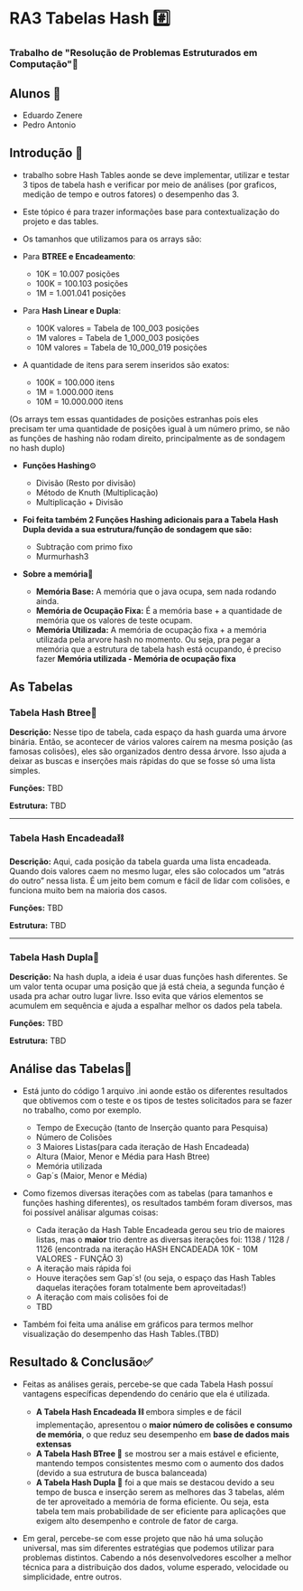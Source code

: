 # RA3 Tabelas Hash #️⃣
### Trabalho de "Resolução de Problemas Estruturados em Computação"🎲

## Alunos 👥
- Eduardo Zenere
- Pedro Antonio

## Introdução 📖
- trabalho sobre Hash Tables aonde se deve implementar, utilizar e testar 3 tipos de tabela hash e verificar por meio de análises (por graficos, medição de tempo e outros fatores) o desempenho das 3.
- Este tópico é para trazer informações base para contextualização do projeto e das tables.

- Os tamanhos que utilizamos para os arrays são:
- Para **BTREE e Encadeamento**:
  - 10K = 10.007 posições
  - 100K = 100.103 posições
  - 1M = 1.001.041 posições

- Para **Hash Linear e Dupla**:
  - 100K valores = Tabela de 100_003 posições
  - 1M valores = Tabela de 1_000_003 posições
  - 10M valores = Tabela de  10_000_019 posições

- A quantidade de itens para serem inseridos são exatos:
  - 100K = 100.000 itens
  - 1M = 1.000.000 itens
  - 10M = 10.000.000 itens
 
(Os arrays tem essas quantidades de posições estranhas pois eles precisam ter uma quantidade de posições igual à um número primo, se não as funções de hashing não rodam direito, principalmente as de sondagem no hash duplo)

- **Funções Hashing**⚙
  - Divisão (Resto por divisão)
  - Método de Knuth (Multiplicação)
  - Multiplicação + Divisão
- **Foi feita também 2 Funções Hashing adicionais para a Tabela Hash Dupla devida a sua estrutura/função de sondagem que são:**
  - Subtração com primo fixo
  - Murmurhash3
 
  
- **Sobre a memória**🧠
  - **Memória Base:** A memória que o java ocupa, sem nada rodando ainda.
  - **Memória de Ocupação Fixa:** É a memória base + a quantidade de memória que os valores de teste ocupam.
  - **Memória Utilizada:** A memória de ocupação fixa + a memória utilizada pela arvore hash no momento. Ou seja, pra pegar a memória que a estrutura de tabela hash está ocupando, é preciso fazer **Memória utilizada - Memória de ocupação fixa**

     
## As Tabelas

### Tabela Hash Btree🌳
**Descrição:** Nesse tipo de tabela, cada espaço da hash guarda uma árvore binária. Então, se acontecer de vários valores caírem na mesma posição (as famosas colisões), eles são organizados dentro dessa árvore. Isso ajuda a deixar as buscas e inserções mais rápidas do que se fosse só uma lista simples.

**Funções:** TBD

**Estrutura:** TBD


----------------------------

### Tabela Hash Encadeada⛓
**Descrição:** Aqui, cada posição da tabela guarda uma lista encadeada. Quando dois valores caem no mesmo lugar, eles são colocados um “atrás do outro” nessa lista. É um jeito bem comum e fácil de lidar com colisões, e funciona muito bem na maioria dos casos.

**Funções:** TBD

**Estrutura:** TBD

----------------------------

### Tabela Hash Dupla🎎
**Descrição:** Na hash dupla, a ideia é usar duas funções hash diferentes. Se um valor tenta ocupar uma posição que já está cheia, a segunda função é usada pra achar outro lugar livre. Isso evita que vários elementos se acumulem em sequência e ajuda a espalhar melhor os dados pela tabela.

**Funções:** TBD

**Estrutura:** TBD

## Análise das Tabelas🔎
- Está junto do código 1 arquivo .ini aonde estão os diferentes resultados que obtivemos com o teste e os tipos de testes solicitados para se fazer no trabalho, como por exemplo.
  - Tempo de Execução (tanto de Inserção quanto para Pesquisa)
  - Número de Colisões
  - 3 Maiores Listas(para cada iteração de Hash Encadeada)
  - Altura (Maior, Menor e Média para Hash Btree)
  - Memória utilizada
  - Gap´s (Maior, Menor e Média)
    
- Como fizemos diversas iterações com as tabelas (para tamanhos e funções hashing diferentes), os resultados também foram diversos, mas foi possível análisar algumas coisas:
  - Cada iteração da Hash Table Encadeada gerou seu trio de maiores listas, mas o **maior** trio dentre as diversas iterações foi:  1138 / 1128 / 1126 (encontrada na iteração HASH ENCADEADA 10K - 10M VALORES - FUNÇÃO 3)
  - A iteração mais rápida foi
  - Houve iterações sem Gap´s! (ou seja, o espaço das Hash Tables daquelas iterações foram totalmente bem aproveitadas!)
  - A iteração com mais colisões foi de
  - TBD

- Também foi feita uma análise em gráficos para termos melhor visualização do desempenho das Hash Tables.(TBD)


## Resultado & Conclusão✅
- Feitas as análises gerais, percebe-se que cada Tabela Hash possuí vantagens específicas dependendo do cenário que ela é utilizada.
  - **A Tabela Hash Encadeada ⛓** embora simples e de fácil implementação, apresentou o **maior número de colisões e consumo de memória**, o que reduz seu desempenho em **base de dados mais extensas**
  - **A Tabela Hash BTree 🌳** se mostrou ser a mais estável e eficiente, mantendo tempos consistentes mesmo com o aumento dos dados (devido a sua estrutura de busca balanceada)
  - **A Tabela Hash Dupla 🎎** foi a que mais se destacou devido a seu tempo de busca e inserção serem as melhores das 3 tabelas, além de ter aproveitado a memória de forma eficiente. Ou seja, esta tabela tem mais probabilidade de ser eficiente para aplicações que exigem alto desempenho e controle de fator de carga.

- Em geral, percebe-se com esse projeto que não há uma solução universal, mas sim diferentes estratégias que podemos utilizar para problemas distintos. Cabendo a nós desenvolvedores escolher a melhor técnica para a distribuição dos dados, volume esperado, velocidade ou simplicidade, entre outros.
  
